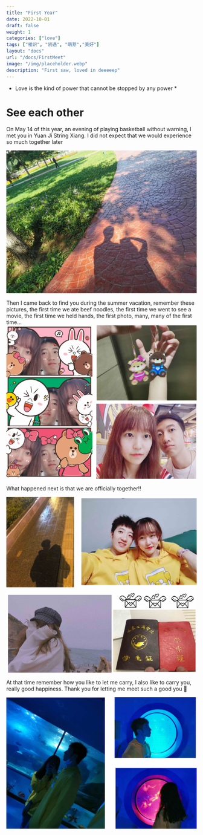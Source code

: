 ```yaml
---
title: "First Year"
date: 2022-10-01
draft: false
weight: 1
categories: ["love"]
tags: ["相识", "初遇", "萌芽","美好"]
layout: "docs"
url: "/docs/FirstMeet"
image: "/img/placeholder.webp"
description: "First saw, loved in deeeeep"
---
```

* Love is the kind of power that cannot be stopped by any power *

# See each other

On May 14 of this year, an evening of playing basketball without warning, I met you in Yuan Ji String Xiang. I did not expect that we would experience so much together later

![](FirstMeet.webp "See each other")

Then I came back to find you during the summer vacation, remember these pictures, the first time we ate beef noodles, the first time we went to see a movie, the first time we held hands, the first photo, many, many of the first time...
![](Summer.jpg "")

What happened next is that we are officially together!!

![](Together.jpg "Two People")

At that time remember how you like to let me carry, I also like to carry you, really good happiness. Thank you for letting me meet such a good you 💖
 

![](ocean.jpg "Cute Couple")
